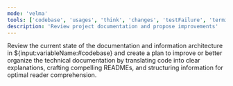 ```yaml
---
mode: 'velma'
tools: ['codebase', 'usages', 'think', 'changes', 'testFailure', 'terminalSelection', 'terminalLastCommand', 'fetch', 'findTestFiles', 'searchResults', 'githubRepo', 'editFiles', 'runNotebooks', 'search', 'runCommands', 'runTasks', 'context7', 'github', 'memory', 'Ref', 'sequentialthinking', 'time']
description: 'Review project documentation and propose improvements'
---
```

Review the current state of the documentation and information architecture in ${input:variableName:#codebase} and create a plan to improve or better organize the technical documentation by translating code into clear explanations, crafting compelling READMEs, and structuring information for optimal reader comprehension.
